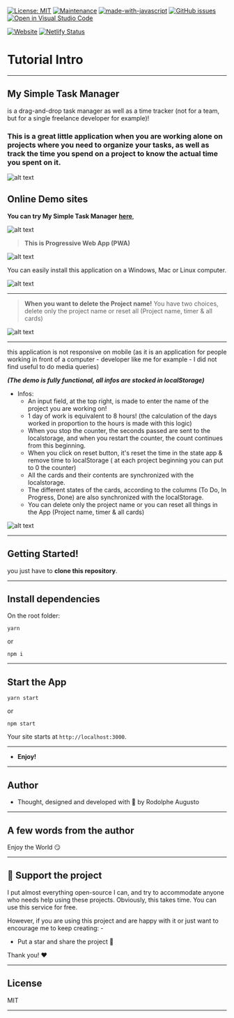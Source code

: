 [![License: MIT](https://img.shields.io/badge/License-MIT-yellow.svg)](https://github.com/rodolphe37/my-simple-tasks-manager-/blob/main/LICENSE)
[![Maintenance](https://img.shields.io/badge/Maintained%3F-yes-green.svg)](https://github.com/rodolphe37/my-simple-tasks-manager-/graphs/commit-activity)
[![made-with-javascript](https://img.shields.io/badge/Made%20with-JavaScript-1f425f.svg)](https://github.com/rodolphe37/my-simple-tasks-manager-)
[![GitHub issues](https://badgen.net/github/issues/rodolphe37/my-simple-tasks-manager-/)](https://github.com/rodolphe37/my-simple-tasks-manager-/issues)
[![Open in Visual Studio Code](https://open.vscode.dev/badges/open-in-vscode.svg)](https://open.vscode.dev/rodolphe37/my-simple-tasks-manager-)



[![Website](https://i.imgur.com/xSu6S5v.png)](https://rodolphe-augusto.fr)
[![Netlify Status](https://api.netlify.com/api/v1/badges/c0f2ff60-0f65-4495-91c4-40d1a0267c54/deploy-status)](https://app.netlify.com/sites/my-simple-tasks-manager/deploys)

# Tutorial Intro

---

## My Simple Task Manager

is a drag-and-drop task manager as well as a time tracker (not for a team, but for a single freelance developer for example)!

### This is a great little application when you are working alone on projects where you need to organize your tasks, as well as track the time you spend on a project to know the actual time you spent on it.



![alt text](demo/demo.gif "My Simple Tasks Manager")



## Online Demo sites


**You can try My Simple Task Manager** **[here](https://my-simple-tasks-manager.netlify.app/)**,

![alt text](demo/demoApp.png "My Simple Tasks Manager")

>**This is Progressive Web App (PWA)**

![alt text](demo/pwa-test.png "My Simple Tasks Manager")

You can easily install this application on a Windows, Mac or Linux computer.

![alt text](demo/demoInstall.gif "My Simple Tasks Manager")

---

>**When you want to delete the Project name!**
You have two choices, delete only the project name or reset all (Project name, timer & all cards)

![alt text](demo/delete.png "My Simple Tasks Manager")

---

this application is not responsive on mobile (as it is an application for people working in front of a computer - developer like me for example - I did not find useful to do media queries)


***(The demo is fully functional, all infos are stocked in localStorage)***

- Infos:
  - An input field, at the top right, is made to enter the name of the project you are working on!
  - 1 day of work is equivalent to 8 hours! (the calculation of the days worked in proportion to the hours is made with this logic)
  - When you stop the counter, the seconds passed are sent to the localstorage, and when you restart the counter, the count continues from this beginning.
  - When you click on reset button, it's reset the time in the state app & remove time to localStorage ( at each project beginning you can put to 0 the counter)
  - All the cards and their contents are synchronized with the localstorage.
  - The different states of the cards, according to the columns (To Do, In Progress, Done) are also synchronized with the localStorage.
  - You can delete only the project name or you can reset all things in the App (Project name, timer & all cards)

![alt text](demo/localStore.png "My Simple Tasks Manager")

---

## Getting Started!

you just have to **clone this repository**.

---

## Install dependencies

On the root folder:

```shell
yarn
```
or
```shell
npm i
```
---

## Start the App

```shell
yarn start
```
or
```shell
npm start
```


Your site starts at `http://localhost:3000`.

---


* **Enjoy!**


---

## Author

- Thought, designed and developed with :purple_heart: by Rodolphe Augusto

---

## A few words from the author

Enjoy the World :smirk:

---

## :sparkling_heart: Support the project

I put almost everything open-source I can, and try to accommodate anyone who needs help using these projects. Obviously,
this takes time. You can use this service for free.

However, if you are using this project and are happy with it or just want to encourage me to keep creating: -

- Put a star and share the project :rocket:

Thank you! :heart:

---

## License

MIT

---

